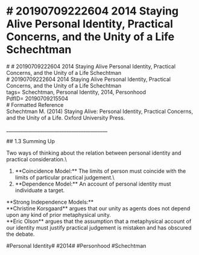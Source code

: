 # \# 20190709222604 2014 Staying Alive Personal Identity, Practical Concerns, and the Unity of a Life Schechtman

\# \# 20190709222604 2014 Staying Alive Personal Identity, Practical Concerns, and the Unity of a Life Schechtman\
\# 20190709222604 2014 Staying Alive Personal Identity, Practical Concerns, and the Unity of a Life Schechtman\
tags= Schechtman, Personal Identity, 2014, Personhood\
PdfID= 20190709215504\
\# Formatted Reference\
Schechtman M. (2014) Staying Alive: Personal Identity, Practical Concerns, and the Unity of a Life. Oxford University Press.

\_\_\_\_\_\_\_\_\_\_\_\_\_\_\_\_\_\_\_\_\_\_\_\_\_\_\_\_\_\_\_\_\_\_\_\_\_\_\_\_\_\_

\#\# 1.3 Summing Up

Two ways of thinking about the relation between personal identity and practical consideration.\
1. \*\*Coincidence Model:\*\* The limits of person must coincide with the limits of particular practical judgement.\
2. \*\*Dependence Model:\*\* An account of personal identity must individuate a target.

\*\*Strong Independence Models:\*\*\
\*\*Christine Korsgaard\*\* argues that our unity as agents does not depend upon any kind of prior metaphysical unity.\
\*\*Eric Olson\*\* argues that the assumption that a metaphysical account of our identity must justify practical judgement is mistaken and has obscured the debate.

\#Personal Identity\# \#2014\# \#Personhood \#Schechtman

